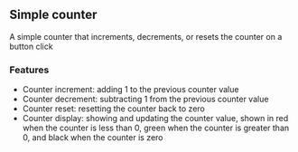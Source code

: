 ## Simple counter

A simple counter that increments, decrements, or resets the counter on a button click

### Features

- Counter increment: adding 1 to the previous counter value
- Counter decrement: subtracting 1 from the previous counter value
- Counter reset: resetting the counter back to zero
- Counter display: showing and updating the counter value, shown in red when the counter is less than 0, green when the counter is greater than 0, and black when the counter is zero
